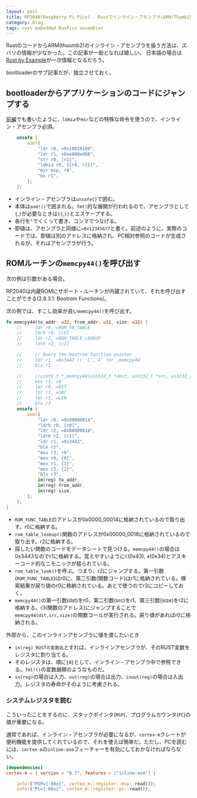 ```yaml
---
layout: post
title: RP2040(Raspberry Pi Pico) - Rustでインライン・アセンブラ(ARM/Thumb2)
category: blog
tags: rust embedded RasPico assembler
---
```



RustのコードからARM(thuumb2)のインライン・アセンブラを扱う方法は、ズバリの情報が少なかった。この記事が一助となれば嬉しい。
日本語の場合は[Rust by Example](https://doc.rust-jp.rs/rust-by-example-ja/unsafe/asm.html)が一次情報となるだろう。

bootloaderのサブ記事だが、独立させておく。



## bootloaderからアプリケーションのコードにジャンプする

[前編](2024-06-02-RP2040-Boot2.md)でも書いたように、`ldmia`や`msr`などの特殊な命令を使うので、インライン・アセンブラ必須。

```rust
    unsafe {
        asm!(
            "ldr r0, =0x10020100",
            "ldr r1, =0xe000ed08",
            "str r0, [r1]",
            "ldmia r0, {{r0, r1}}",
            "msr msp, r0",
            "bx r1",
        );
    };
```

* インライン・アセンブラは`unsafe{}`で囲む。
* 本体は`asm!()`で囲まれる。`fmt!`的な展開が行われるので、アセンブラとして`{`,`}`が必要なときは`{{`,`}}`とエスケープする。
* 各行を`"`でくくって書き、コンマでつなげる。
* 即値は、アセンブラと同様に`=0x12345677`と書く。前述のように、実際のコードでは、即値は別のアドレスに格納され、PC相対参照のコードが生成されるが、それはアセンブラが行う。

## ROMルーチンの`memcpy44()`を呼び出す

次の例は引数がある場合。

RP2040は内蔵ROMにサポート・ルーチンが内蔵されていて、それを呼び出すことができる(2.8.3.1. Bootrom Functions)。

次の例では、すこし効率が良い`memcpy44()`を呼び出す。

```rust
fn memcpy44(to_addr: u32, from_addr: u32, size: u32) {
    //     ldr r0, =ROM_FN_TABLE
    //     ldrh r0, [r0]
    //     ldr r2, =ROM_TABLE_LOOKUP
    //     ldrh r2, [r2]

    //     // Query the bootrom function pointer
    //     ldr r1, =0x3443 // 'C','4' for _memcpy44
    //     blx r2

    //     //uint8_t *_memcpy44(uint32_t *dest, uint32_t *src, uint32_t n)
    //     mov r3, r0
    //     ldr r0, =DST
    //     ldr r1, =SRC
    //     ldr r2, =LEN
    //     blx r3
    unsafe {
        asm!(
            "ldr r0, =0x00000014",
            "ldrh r0, [r0]",
            "ldr r2, =0x00000018",
            "ldrh r2, [r2]",
            "ldr r1, =0x3443",
            "blx r2",
            "mov r3, r0",
            "mov r0, {0}",
            "mov r1, {1}",
            "mov r2, {2}",
            "blx r3",
            in(reg) to_addr,
            in(reg) from_addr,
            in(reg) size,
        );
    };
}
```

* `ROM_FUNC_TABLE`のアドレスが0x0000_00014に格納されているので取り出す。r0に格納する。
* `rom_table_lookup()`関数のアドレスが0x00000_0018に格納されているので取り出す。r2に格納する。
* 探したい関数のコードをデータシートで見つける。`memcpy44()`の場合は0x3443なのでr1に格納する。覚えやすいように`C`(0x43), `4`(0x34)とアスキーコード的なニモニックが振られている。
* `rom_table_look()`を呼ぶ。つまり、r2にジャンプする。第一引数(`ROM_FUNC_TABLE`)はr0に、第二引数(関数コード)はr1に格納されている。検索結果が戻り値のr0に格納されている。あとで使うのでr3にコピーしておく。
* `memcpy44()`の第一引数(dst)をr0、第二引数(src)をr1、第三引数(size)をr2に格納する。r3(関数のアドレス)にジャンプすることで`memcpy44(dst,src,size)`の関数コールが実行される。戻り値があればr0に格納される。

外部から、このインラインアセンブラに値を渡したいとき

* `in(reg) RUSTの変数名`とすれば、インラインアセンブラが、そのRUST変数をレジスタに割り当てる。
* そのレジスタは、順に`{0}`として、インライン・アセンブラ中で参照できる。`fmt!()`の変数展開のようなものだ。
* `in(reg)`の場合は入力、`out(reg)`の場合は出力、`inout(reg)`の場合は入出力。レジスタの寿命がそのように考慮される。


### システムレジスタを読む

こういったことをするのに、スタックポインタ(`MSP`)、プログラムカウンタ(`PC`)の値が重要になる。

通常であれば、インライン・アセンブラが必要になるが、`cortex-m`クレートが便利機能を提供してくれているので、それを使えば簡単だ。ただし、PCを読むには、`cortex-m`の`inline-asm`フィーチャーを有効にしておかなければならない。

```Cargo.toml
[dependencies]
cortex-m = { version = "0.7", features = ["inline-asm"] }
```

```main.rs
    info!("MSP={:08x}", cortex_m::register::msp::read());
    info!("PC={:08x}", cortex_m::register::pc::read());
```
